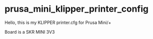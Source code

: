 # prusa_mini_klipper_printer_config

Hello, this is my KLIPPER printer.cfg for Prusa Mini/+ 

Board is a SKR MINI 3V3
